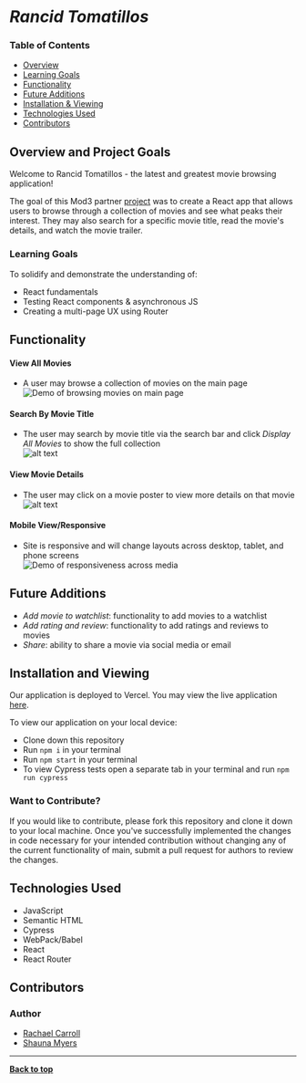 # *Rancid Tomatillos*

### Table of Contents
- [Overview](#overview-and-project-goals)
- [Learning Goals](#learning-goals)
- [Functionality](#functionality)
- [Future Additions](#future-additions)
- [Installation & Viewing](#installation-and-viewing)
- [Technologies Used](#technologies-used)
- [Contributors](#contributors)

## Overview and Project Goals
Welcome to Rancid Tomatillos - the latest and greatest movie browsing application! 

The goal of this Mod3 partner [project](https://frontend.turing.edu/projects/module-3/rancid-tomatillos-v3.html) was to create a React app that allows users to browse through a collection of movies and see what peaks their interest.  They may also search for a specific movie title, read the movie's details, and watch the movie trailer.

### Learning Goals

To solidify and demonstrate the understanding of:

- React fundamentals 
- Testing React components & asynchronous JS
- Creating a multi-page UX using Router

## Functionality 

#### View All Movies 
- A user may browse a collection of movies on the main page<br>
![Demo of browsing movies on main page](./src/images/login.gif)


#### Search By Movie Title 
- The user may search by movie title via the search bar and click *Display All Movies* to show the full collection<br>
![alt text](./src/images/filter.gif "Demo of searching movies")


#### View Movie Details 
- The user may click on a movie poster to view more details on that movie<br>
![alt text](./src/images/bookroom.gif "Demo Movie Details page") 



#### Mobile View/Responsive
- Site is responsive and will change layouts across desktop, tablet, and phone screens<br>
![Demo of responsiveness across media](https://user-images.githubusercontent.com/76228573/126229433-4ce4373d-7079-4055-9544-9fa5e81fd85c.gif)

## Future Additions

- *Add movie to watchlist*: functionality to add movies to a watchlist 
- *Add rating and review*: functionality to add ratings and reviews to movies  
- *Share*: ability to share a movie via social media or email 

## Installation and Viewing 

Our application is deployed to Vercel. You may view the live application [here](https://rancid-tomatillos-one.vercel.app/).

To view our application on your local device:

- Clone down this repository
- Run `npm i` in your terminal
- Run `npm start` in your terminal
- To view Cypress tests open a separate tab in your terminal and run `npm run cypress`


### Want to Contribute?
If you would like to contribute, please fork this repository and clone it down to your local machine. Once you've successfully implemented the changes in code necessary for your intended contribution without changing any of the current functionality of main, submit a pull request for authors to review the changes.


## Technologies Used
- JavaScript
- Semantic HTML
- Cypress 
- WebPack/Babel
- React 
- React Router 


## Contributors
### Author
- [Rachael Carroll](https://github.com/rachaelcarroll)
- [Shauna Myers](https://github.com/ShaunaMyers)

**************************************************************************

**[Back to top](#table-of-contents)**
